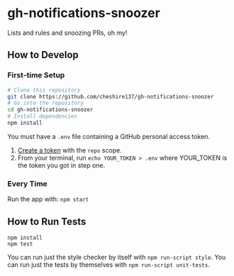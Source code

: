 # gh-notifications-snoozer

Lists and rules and snoozing PRs, oh my!

## How to Develop

### First-time Setup

```bash
# Clone this repository
git clone https://github.com/cheshire137/gh-notifications-snoozer
# Go into the repository
cd gh-notifications-snoozer
# Install dependencies
npm install
```

You must have a `.env` file containing a GitHub personal access token.

1. [Create a token](https://github.com/settings/tokens/new) with the `repo` scope.
2. From your terminal, run `echo YOUR_TOKEN > .env` where YOUR_TOKEN is the token you got in step one.

### Every Time

Run the app with: `npm start`

## How to Run Tests

    npm install
    npm test

You can run just the style checker by itself with `npm run-script style`. You can run just the tests by themselves with `npm run-script unit-tests`.
